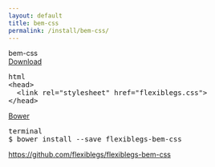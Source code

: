 ```yaml
---
layout: default
title: bem-css
permalink: /install/bem-css/
---
```


<div class="dn-browser">
  <div class="dn-browser-header">
    <div class="dn-browser-button">
      <div class="wrap xl-auto">
        <div class="col"><div class="dn-browser-button__circle"></div></div>
        <div class="col"><div class="dn-browser-button__circle"></div></div>
        <div class="col"><div class="dn-browser-button__circle"></div></div>
      </div>
    </div>
    <div class="dn-style--title">
      <span>bem-css</span>
    </div>
    <a href="/" class="dn-logo"><img src="/img/flexiblegs-logo-white.png" alt=""></a>
  </div>
  <div class="dn-browser-body">
    <div class="dn-browser-body__pre">
      <a class="dn-title" href="https://raw.githubusercontent.com/flexiblegs/flexiblegs-bem-css/master/flexiblegs.css" download>Download</a>
      <pre><div class="dn-tag dn-tag--gray dn-tag--bottom">html</div><!--
        --><div class="comment">&lt;head&gt;<br/><!--
        -->  &lt;link rel="stylesheet" href="<span>flexiblegs.css</span>"&gt;<br/><!--
        -->&lt;/head&gt;</div><!--
      --></pre>
      <div class="dn-style--space"></div>
      <a class="dn-title" href="http://bower.io">Bower</a>
      <pre><div class="dn-tag dn-tag--gray dn-tag--bottom">terminal</div><!--
        --><div class="comment">$ bower install --save <span>flexiblegs-bem-css</span></div><!--
      --></pre>
    </div>
    <div class="dn-style--space"></div>
    <div class="dn-browser-footer">
      <div class="wrap xl-gutter-24 xl-outside-24 xl-right xl-auto">
        <div class="col">
          <a href="https://github.com/flexiblegs/flexiblegs-bem-css" class="dn-button dn-button--link dn-button--right">
            https://github.com/flexiblegs/flexiblegs-bem-css
          </a>
        </div>
      </div>
    </div>
  </div>
</div>
